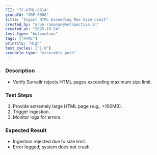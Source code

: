 ```yaml
---
FII: "TC-HTML-0014"
groupId: "GRP-0008"
title: "Ingest HTML Exceeding Max Size Limit"
created_by: "arun-ramanan@netspective.in"
created_at: "2025-10-24"
test_type: "Automation"
tags: ["HTML"]
priority: "High"
test_cycles: ["1.0"]
scenario_type: "miserable path"
---
```

### Description
- Verify Surveilr rejects HTML pages exceeding maximum size limit.

### Test Steps
1. Provide extremely large HTML page (e.g., >100MB).  
2. Trigger ingestion.  
3. Monitor logs for errors.

### Expected Result
- Ingestion rejected due to size limit.  
- Error logged; system does not crash.
